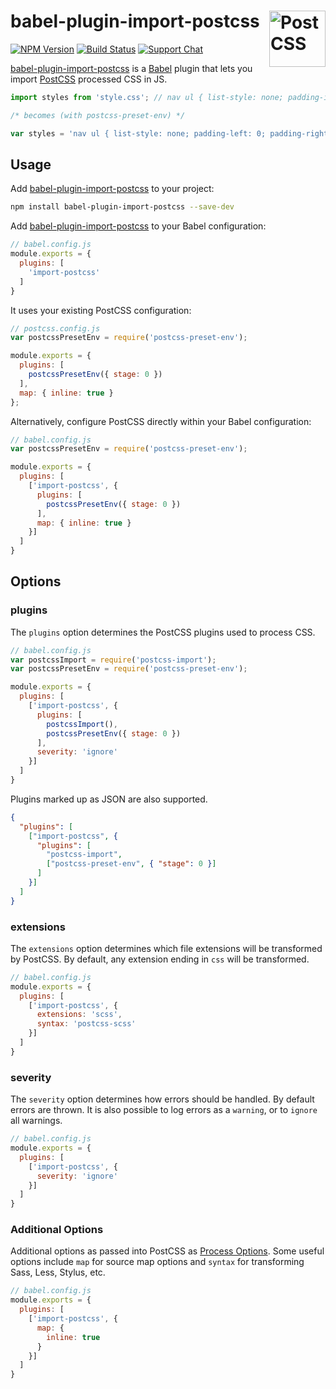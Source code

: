 # babel-plugin-import-postcss [<img src="https://postcss.github.io/postcss/logo.svg" alt="PostCSS" width="90" height="90" align="right">][postcss]

[![NPM Version][npm-img]][npm-url]
[![Build Status][cli-img]][cli-url]
[![Support Chat][git-img]][git-url]

[babel-plugin-import-postcss] is a [Babel] plugin that lets you import
[PostCSS] processed CSS in JS.

```js
import styles from 'style.css'; // nav ul { list-style: none; padding-inline: 0; }

/* becomes (with postcss-preset-env) */

var styles = 'nav ul { list-style: none; padding-left: 0; padding-right: 0; }';
```

## Usage

Add [babel-plugin-import-postcss] to your project:

```bash
npm install babel-plugin-import-postcss --save-dev
```

Add [babel-plugin-import-postcss] to your Babel configuration:

```js
// babel.config.js
module.exports = {
  plugins: [
    'import-postcss'
  ]
}
```

It uses your existing PostCSS configuration:

```js
// postcss.config.js
var postcssPresetEnv = require('postcss-preset-env');

module.exports = {
  plugins: [
    postcssPresetEnv({ stage: 0 })
  ],
  map: { inline: true }
};
```

Alternatively, configure PostCSS directly within your Babel configuration:

```js
// babel.config.js
var postcssPresetEnv = require('postcss-preset-env');

module.exports = {
  plugins: [
    ['import-postcss', {
      plugins: [
        postcssPresetEnv({ stage: 0 })
      ],
      map: { inline: true }
    }]
  ]
}
```

## Options

### plugins

The `plugins` option determines the PostCSS plugins used to process CSS.

```js
// babel.config.js
var postcssImport = require('postcss-import');
var postcssPresetEnv = require('postcss-preset-env');

module.exports = {
  plugins: [
    ['import-postcss', {
      plugins: [
        postcssImport(),
        postcssPresetEnv({ stage: 0 })
      ],
      severity: 'ignore'
    }]
  ]
}
```

Plugins marked up as JSON are also supported.

```json
{
  "plugins": [
    ["import-postcss", {
      "plugins": [
        "postcss-import",
        ["postcss-preset-env", { "stage": 0 }]
      ]
    }]
  ]
}
```

### extensions

The `extensions` option determines which file extensions will be transformed
by PostCSS. By default, any extension ending in `css` will be transformed.

```js
// babel.config.js
module.exports = {
  plugins: [
    ['import-postcss', {
      extensions: 'scss',
      syntax: 'postcss-scss'
    }]
  ]
}
```

### severity

The `severity` option determines how errors should be handled. By default
errors are thrown. It is also possible to log errors as a `warning`, or to
`ignore` all warnings.

```js
// babel.config.js
module.exports = {
  plugins: [
    ['import-postcss', {
      severity: 'ignore'
    }]
  ]
}
```

### Additional Options

Additional options as passed into PostCSS as [Process Options]. Some useful
options include `map` for source map options and `syntax` for transforming
Sass, Less, Stylus, etc.

```js
// babel.config.js
module.exports = {
  plugins: [
    ['import-postcss', {
      map: {
        inline: true
      }
    }]
  ]
}
```

[cli-img]: https://img.shields.io/travis/csstools/babel-plugin-import-postcss.svg
[cli-url]: https://travis-ci.org/csstools/babel-plugin-import-postcss
[git-img]: https://img.shields.io/badge/support-chat-blue.svg
[git-url]: https://gitter.im/postcss/postcss
[npm-img]: https://img.shields.io/npm/v/babel-plugin-import-postcss.svg
[npm-url]: https://www.npmjs.com/package/babel-plugin-import-postcss

[Babel]: https://babeljs.io/
[PostCSS]: https://github.com/postcss/postcss
[Process Options]: http://api.postcss.org/global.html#processOptions
[babel-plugin-import-postcss]: https://github.com/csstools/babel-plugin-import-postcss
